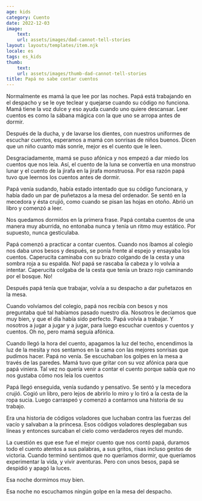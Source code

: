 ```yaml
---
age: kids
category: Cuento
date: 2022-12-03
image:
    text: 
    url: assets/images/dad-cannot-tell-stories
layout: layouts/templates/item.njk
locale: es
tags: es_kids
thumb:
    text: 
    url: assets/images/thumb-dad-cannot-tell-stories
title: Papá no sabe contar cuentos
---
```



Normalmente es mamá la que lee por las noches. Papá está trabajando en el despacho y se le oye teclear y quejarse cuando su código no funciona. Mamá tiene la voz dulce y eso ayuda cuando uno quiere descansar. Leer cuentos es como la sábana mágica con la que uno se arropa antes de dormir.

Después de la ducha, y de lavarse los dientes, con nuestros uniformes de escuchar cuentos, esperamos a mamá con sonrisas de niños buenos. Dicen que un niño cuanto más sonríe, mejor es el cuento que le leen.

Desgraciadamente, mamá se puso afónica y nos empezó a dar miedo los cuentos que nos leía. Así, el cuento de la luna se convertía en una monstruo lunar y el cuento de la jirafa en la jirafa monstruosa. Por esa razón papá tuvo que leernos los cuentos antes de dormir.

Papá venía sudando, había estado intentado que su código funcionara, y había dado un par de puñetazos a la mesa del ordenador. Se sentó en la mecedora y ésta crujió, como cuando se pisan las hojas en otoño. Abrió un libro y comenzó a leer.

Nos quedamos dormidos en la primera frase. Papá contaba cuentos de una manera muy aburrida, no entonaba nunca y tenía un ritmo muy estático. Por supuesto, nunca gesticulaba.

Papá comenzó a practicar a contar cuentos. Cuando nos íbamos al colegio nos daba unos besos y después, se ponía frente al espejo y ensayaba los cuentos. Caperucita caminaba con su brazo colgando de la cesta y una sombra roja a su espalda. No! papá se rascaba la cabeza y lo volvía a intentar. Caperucita colgaba de la cesta que tenía un brazo rojo caminando por el bosque. No!

Después papá tenía que trabajar, volvía a su despacho a dar puñetazos en la mesa.

Cuando volvíamos del colegio, papá nos recibía con besos y nos preguntaba qué tal habíamos pasado nuestro día. Nosotros le decíamos que muy bien, y que el día había sido perfecto. Papá volvía a trabajar. Y nosotros a jugar a jugar y a jugar, para luego escuchar cuentos y cuentos y cuentos. Oh no, pero mamá seguía afónica.

Cuando llegó la hora del cuento, apagamos la luz del techo, encendimos la luz de la mesita y nos sentamos en la cama con las mejores sonrisas que pudimos hacer. Papá no venía. Se escuchaban los golpes en la mesa a través de las paredes. Mamá tuvo que gritar con su voz afónica para que papá viniera. Tal vez no quería venir a contar el cuento porque sabía que no nos gustaba cómo nos leía los cuentos

Papá llegó enseguida, venía sudando  y pensativo. Se sentó y la mecedora crujió. Cogió un libro, pero lejos de abrirlo lo miro y lo tiró a la cesta de la ropa sucia. Luego carraspeó  y comenzó a contarnos una historia de su trabajo.

Era una historia de códigos voladores que luchaban contra las fuerzas del vacío y salvaban a la princesa. Esos códigos voladores desplegaban sus líneas y entonces surcaban el cielo como verdaderos reyes del mundo.

La cuestión es que ese fue el mejor cuento que nos contó papá, duramos todo el cuento atentos a sus palabras, a sus gritos, risas incluso gestos de victoria. Cuando terminó sentimos que no queríamos dormir, que queríamos experimentar la vida, y vivir aventuras. Pero con unos besos, papá se despidió y apagó la luces.

Esa noche dormimos muy bien.

Esa noche no escuchamos ningún golpe en la mesa del despacho.

